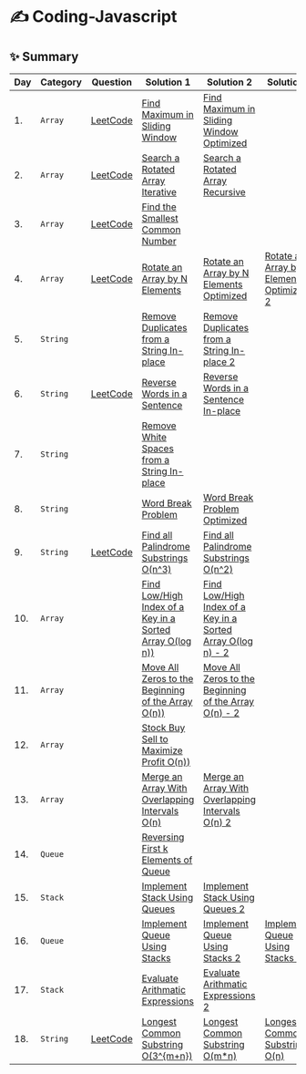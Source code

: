 # ✍️ Coding-Javascript

✨ Summary
---

| Day | Category | Question | Solution 1 | Solution 2 | Solution 3 |
| --- | -------- | -------- | --------- | --------- | --------- |
| 1. | `Array` | [LeetCode](https://leetcode.com/problems/sliding-window-maximum/) | [Find Maximum in Sliding Window](Data-Structure-Problems/Arrays/Find-Maximum-in-Sliding-Window.js) | [Find Maximum in Sliding Window Optimized](Data-Structure-Problems/Arrays/Find-Maximum-in-Sliding-Window-Optimized.js) | |
| 2. | `Array` | [LeetCode](https://leetcode.com/problems/search-in-rotated-sorted-array/) | [Search a Rotated Array Iterative](Data-Structure-Problems/Arrays/Search-a-Rotated-Array-Iterative.js) | [Search a Rotated Array Recursive](Data-Structure-Problems/Arrays/Search-a-Rotated-Array-Recursive.js) | |
| 3. | `Array` | [LeetCode](https://leetcode.com/problems/intersection-of-three-sorted-arrays/)  | [Find the Smallest Common Number](Data-Structure-Problems/Arrays/Find-the-Smallest-Common-Number.js) |  | |
| 4. | `Array` | [LeetCode](https://leetcode.com/problems/rotate-array/) | [Rotate an Array by N Elements](Data-Structure-Problems/Arrays/Rotate-an-Array-by-N-Elements.js) | [Rotate an Array by N Elements Optimized](Data-Structure-Problems/Arrays/Rotate-an-Array-by-N-Elements-Optimized.js) | [Rotate an Array by N Elements Optimized-2](Data-Structure-Problems/Arrays/Rotate-an-Array-by-N-Elements-Optimized-2.js) |
| 5. | `String` |  | [Remove Duplicates from a String In-place](Data-Structure-Problems/Strings/Remove-Duplicates-from-a-String-Inplace.js) | [Remove Duplicates from a String In-place 2](Data-Structure-Problems/Strings/Remove-Duplicates-from-a-String-Inplace-2.js) | |
| 6. | `String` | [LeetCode](https://leetcode.com/problems/reverse-words-in-a-string/) | [Reverse Words in a Sentence](Data-Structure-Problems/Strings/Reverse-Words-in-a-Sentence.js) | [Reverse Words in a Sentence In-place](Data-Structure-Problems/Strings/Reverse-Words-in-a-Sentence-Inplace.js) | |
| 7. | `String` |  | [Remove White Spaces from a String In-place](Data-Structure-Problems/Strings/Remove-White-Spaces-from-a-String-Inplace.js) | | |
| 8. | `String` |  | [Word Break Problem](Data-Structure-Problems/Strings/Word-Break-Problem-Limited.js) | [Word Break Problem Optimized](Data-Structure-Problems/Strings/Word-Break-Problem-Optimized.js) | |
| 9. | `String` | [LeetCode](https://leetcode.com/problems/palindromic-substrings/) | [Find all Palindrome Substrings O(n^3)](Data-Structure-Problems/Strings/Find-all-Palindrome-Substrings-O(n^3).js) | [Find all Palindrome Substrings O(n^2)](Data-Structure-Problems/Strings/Find-all-Palindrome-Substrings-O(n^2).js) | |
| 10. | `Array` |  | [Find Low/High Index of a Key in a Sorted Array O(log n))](Data-Structure-Problems/Arrays/High-Index-of-a-Key-in-a-Sorted-Array-O(logn).js) | [Find Low/High Index of a Key in a Sorted Array O(log n) - 2](Data-Structure-Problems/Arrays/High-Index-of-a-Key-in-a-Sorted-Array-O(logn)-2.js) | |
| 11. | `Array` |  | [Move All Zeros to the Beginning of the Array O(n))](Data-Structure-Problems/Arrays/Move-All-Zeros-to-the-Beginning-of-the-Array-O(logn).js) | [Move All Zeros to the Beginning of the Array O(n) - 2](Data-Structure-Problems/Arrays/Move-All-Zeros-to-the-Beginning-of-the-Array-O(logn)-2.js) | |
| 12. | `Array` |  | [Stock Buy Sell to Maximize Profit O(n))](Data-Structure-Problems/Arrays/Stock-Buy-Sell-to-Maximize-Profit-O(n).js) | | |
| 13. | `Array` |  | [Merge an Array With Overlapping Intervals O(n)](Data-Structure-Problems/Arrays/Merge-an-Array-With-Overlapping-Intervals-O(n).js) | [Merge an Array With Overlapping Intervals O(n) 2](Data-Structure-Problems/Arrays/Merge-an-Array-With-Overlapping-Intervals-O(n)-2.js) | |
| 14. | `Queue` |  | [Reversing First k Elements of Queue](Data-Structure-Problems/Stack-and-Queues/Reversing-First-k-Elements-of-Queue.js) | | |
| 15. | `Stack` |  | [Implement Stack Using Queues](Data-Structure-Problems/Stack-and-Queues/Implement-Stack-Using-Queues.js) | [Implement Stack Using Queues 2](Data-Structure-Problems/Stack-and-Queues/Implement-Stack-Using-Queues-2.js) | |
| 16. | `Queue` |  | [Implement Queue Using Stacks](Data-Structure-Problems/Stack-and-Queues/Implement-Queue-Using-Stacks.js) | [Implement Queue Using Stacks 2](Data-Structure-Problems/Stack-and-Queues/Implement-Queue-Using-Stacks-2.js) | [Implement Queue Using Stacks 3](Data-Structure-Problems/Stack-and-Queues/Implement-Queue-Using-Stacks-3.js) |
| 17. | `Stack` |  | [Evaluate Arithmatic Expressions](Data-Structure-Problems/Stack-and-Queues/Evaluate-Arithmatic-Expressions.js) | [Evaluate Arithmatic Expressions 2](Data-Structure-Problems/Stack-and-Queues/Evaluate-Arithmatic-Expressions-2.js) | |
| 18. | `String` | [LeetCode](https://leetcode.com/accounts/login/?next=/problems/longest-repeating-substring/) | [Longest Common Substring O(3^{m+n})](Data-Structure-Problems/Strings/Longest-Common-Substring-O(3^{m+n}).js) | [Longest Common Substring O(m*n)](Data-Structure-Problems/Strings/Longest-Common-Substring-O(m*n).js)  | [Longest Common Substring O(n)](Data-Structure-Problems/Strings/Longest-Common-Substring-O(n).js) |